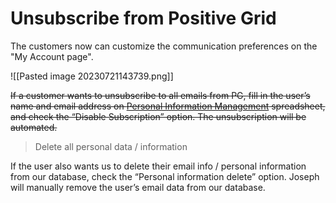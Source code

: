 # Unsubscribe from Positive Grid


The customers now can customize the communication preferences on the "My Account page".

![[Pasted image 20230721143739.png]]

~~If a customer wants to unsubscribe to all emails from PG, fill in the user’s name and email address on [Personal Information Management](https://docs.google.com/spreadsheets/d/1SKvxEdenGdrKdzYuD8PZPvYOlxtCMAf5RNubbkMdfho/edit?usp=sharing) spreadsheet, and check the “Disable Subscription” option. The unsubscription will be automated.~~  

> Delete all personal data / information

If the user also wants us to delete their email info / personal information from our database, check the “Personal information delete” option. Joseph will manually remove the user’s email data from our database.